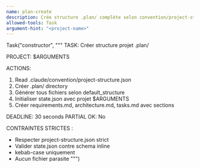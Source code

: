 ```yaml
---
name: plan-create
description: Crée structure .plan/ complète selon convention/project-structure.json
allowed-tools: Task
argument-hint: "<project-name>"
---
```


Task("constructor", """
TASK: Créer structure projet .plan/

PROJECT: $ARGUMENTS

ACTIONS:
1. Read .claude/convention/project-structure.json
2. Créer .plan/ directory
3. Générer tous fichiers selon default_structure
4. Initialiser state.json avec projet $ARGUMENTS
5. Créer requirements.md, architecture.md, tasks.md avec sections

DEADLINE: 30 seconds
PARTIAL OK: No

CONTRAINTES STRICTES :
- Respecter project-structure.json strict
- Valider state.json contre schema inline
- kebab-case uniquement
- Aucun fichier parasite
""")
